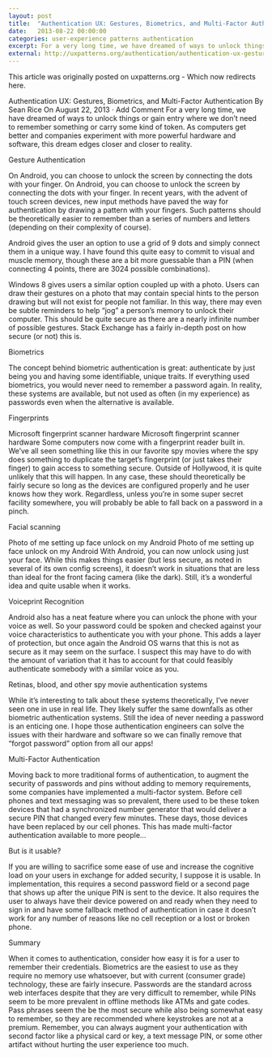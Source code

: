 ```yaml
---
layout: post
title:  "Authentication UX: Gestures, Biometrics, and Multi-Factor Authentication"
date:   2013-08-22 00:00:00
categories: user-experience patterns authentication
excerpt: For a very long time, we have dreamed of ways to unlock things or gain entry where we don’t need to remember something or carry some kind of token. As computers get better and companies experiment with more powerful hardware and software, this dream edges closer and closer to reality.
external: http://uxpatterns.org/authentication/authentication-ux-gestures-and-biometrics/
---
```


This article was originally posted on uxpatterns.org - Which now redirects here.

Authentication UX: Gestures, Biometrics, and Multi-Factor Authentication
By Sean Rice On August 22, 2013 · Add Comment
For a very long time, we have dreamed of ways to unlock things or gain entry where we don’t need to remember something or carry some kind of token. As computers get better and companies experiment with more powerful hardware and software, this dream edges closer and closer to reality.

Gesture Authentication

On Android, you can choose to unlock the screen by connecting the dots with your finger.
On Android, you can choose to unlock the screen by connecting the dots with your finger.
In recent years, with the advent of touch screen devices, new input methods have paved the way for authentication by drawing a pattern with your fingers. Such patterns should be theoretically easier to remember than a series of numbers and letters (depending on their complexity of course).

Android gives the user an option to use a grid of 9 dots and simply connect them in a unique way. I have found this quite easy to commit to visual and muscle memory, though these are a bit more guessable than a PIN (when connecting 4 points, there are 3024 possible combinations).

Windows 8 gives users a similar option coupled up with a photo. Users can draw their gestures on a photo that may contain special hints to the person drawing but will not exist for people not familiar. In this way, there may even be subtle reminders to help “jog” a person’s memory to unlock their computer. This should be quite secure as there are a nearly infinite number of possible gestures. Stack Exchange has a fairly in-depth post on how secure (or not) this is.


Biometrics

The concept behind biometric authentication is great: authenticate by just being you and having some identifiable, unique traits. If everything used biometrics, you would never need to remember a password again. In reality, these systems are available, but not used as often (in my experience) as passwords even when the alternative is available.

Fingerprints

Microsoft fingerprint scanner hardware
Microsoft fingerprint scanner hardware
Some computers now come with a fingerprint reader built in. We’ve all seen something like this in our favorite spy movies where the spy does something to duplicate the target’s fingerprint (or just takes their finger) to gain access to something secure. Outside of Hollywood, it is quite unlikely that this will happen. In any case, these should theoretically be fairly secure so long as the devices are configured properly and he user knows how they work. Regardless, unless you’re in some super secret facility somewhere, you will probably be able to fall back on a password in a pinch.

Facial scanning

Photo of me setting up face unlock on my Android
Photo of me setting up face unlock on my Android
With Android, you can now unlock using just your face. While this makes things easier (but less secure, as noted in several of its own config screens), it doesn’t work in situations that are less than ideal for the front facing camera (like the dark). Still, it’s a wonderful idea and quite usable when it works.

Voiceprint Recognition

Android also has a neat feature where you can unlock the phone with your voice as well. So your password could be spoken and checked against your voice characteristics to authenticate you with your phone. This adds a layer of protection, but once again the Android OS warns that this is not as secure as it may seem on the surface. I suspect this may have to do with the amount of variation that it has to account for that could feasibly authenticate somebody with a similar voice as you.

Retinas, blood, and other spy movie authentication systems

While it’s interesting to talk about these systems theoretically, I’ve never seen one in use in real life. They likely suffer the same downfalls as other biometric authentication systems. Still the idea of never needing a password is an enticing one. I hope those authentication engineers can solve the issues with their hardware and software so we can finally remove that “forgot password” option from all our apps!

Multi-Factor Authentication

Moving back to more traditional forms of authentication, to augment the security of passwords and pins without adding to memory requirements, some companies have implemented a multi-factor system. Before cell phones and text messaging was so prevalent, there used to be these token devices that had a synchronized number generator that would deliver a secure PIN that changed every few minutes. These days, those devices have been replaced by our cell phones. This has made multi-factor authentication available to more people…

But is it usable?

If you are willing to sacrifice some ease of use and increase the cognitive load on your users in exchange for added security, I suppose it is usable. In implementation, this requires a second password field or a second page that shows up after the unique PIN is sent to the device. It also requires the user to always have their device powered on and ready when they need to sign in and have some fallback method of authentication in case it doesn’t work for any number of reasons like no cell reception or a lost or broken phone.

Summary

When it comes to authentication, consider how easy it is for a user to remember their credentials. Biometrics are the easiest to use as they require no memory use whatsoever, but with current (consumer grade) technology, these are fairly insecure. Passwords are the standard across web interfaces despite that they are very difficult to remember, while PINs seem to be more prevalent in offline methods like ATMs and gate codes. Pass phrases seem the be the most secure while also being somewhat easy to remember, so they are recommended where keystrokes are not at a premium. Remember, you can always augment your authentication with second factor like a physical card or key, a text message PIN, or some other artifact without hurting the user experience too much.
